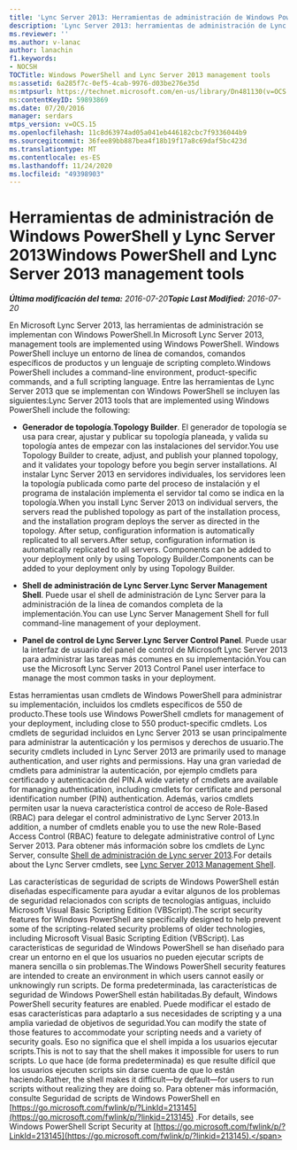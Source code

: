 ```yaml
---
title: 'Lync Server 2013: Herramientas de administración de Windows PowerShell y Lync Server'
description: 'Lync Server 2013: herramientas de administración de Lync Server y Windows PowerShell.'
ms.reviewer: ''
ms.author: v-lanac
author: lanachin
f1.keywords:
- NOCSH
TOCTitle: Windows PowerShell and Lync Server 2013 management tools
ms:assetid: 6a285f7c-0ef5-4cab-9976-d03be276e35d
ms:mtpsurl: https://technet.microsoft.com/en-us/library/Dn481130(v=OCS.15)
ms:contentKeyID: 59893869
ms.date: 07/20/2016
manager: serdars
mtps_version: v=OCS.15
ms.openlocfilehash: 11c8d63974ad05a041eb446182cbc7f9336044b9
ms.sourcegitcommit: 36fee89bb887bea4f18b19f17a8c69daf5bc423d
ms.translationtype: MT
ms.contentlocale: es-ES
ms.lasthandoff: 11/24/2020
ms.locfileid: "49398903"
---
```

# <a name="windows-powershell-and-lync-server-2013-management-tools"></a><span data-ttu-id="4b8ca-103">Herramientas de administración de Windows PowerShell y Lync Server 2013</span><span class="sxs-lookup"><span data-stu-id="4b8ca-103">Windows PowerShell and Lync Server 2013 management tools</span></span>

<div data-xmlns="http://www.w3.org/1999/xhtml">

<div class="topic" data-xmlns="http://www.w3.org/1999/xhtml" data-msxsl="urn:schemas-microsoft-com:xslt" data-cs="https://msdn.microsoft.com/">

<div data-asp="https://msdn2.microsoft.com/asp">



</div>

<div id="mainSection">

<div id="mainBody"><span data-ttu-id="4b8ca-104">

<span> </span></span><span class="sxs-lookup"><span data-stu-id="4b8ca-104">

<span> </span></span></span>

<span data-ttu-id="4b8ca-105">_**Última modificación del tema:** 2016-07-20_</span><span class="sxs-lookup"><span data-stu-id="4b8ca-105">_**Topic Last Modified:** 2016-07-20_</span></span>

<span data-ttu-id="4b8ca-106">En Microsoft Lync Server 2013, las herramientas de administración se implementan con Windows PowerShell.</span><span class="sxs-lookup"><span data-stu-id="4b8ca-106">In Microsoft Lync Server 2013, management tools are implemented using Windows PowerShell.</span></span> <span data-ttu-id="4b8ca-107">Windows PowerShell incluye un entorno de línea de comandos, comandos específicos de productos y un lenguaje de scripting completo.</span><span class="sxs-lookup"><span data-stu-id="4b8ca-107">Windows PowerShell includes a command-line environment, product-specific commands, and a full scripting language.</span></span> <span data-ttu-id="4b8ca-108">Entre las herramientas de Lync Server 2013 que se implementan con Windows PowerShell se incluyen las siguientes:</span><span class="sxs-lookup"><span data-stu-id="4b8ca-108">Lync Server 2013 tools that are implemented using Windows PowerShell include the following:</span></span>

  - <span data-ttu-id="4b8ca-109">**Generador de topología**.</span><span class="sxs-lookup"><span data-stu-id="4b8ca-109">**Topology Builder**.</span></span> <span data-ttu-id="4b8ca-110">El generador de topología se usa para crear, ajustar y publicar su topología planeada, y valida su topología antes de empezar con las instalaciones del servidor.</span><span class="sxs-lookup"><span data-stu-id="4b8ca-110">You use Topology Builder to create, adjust, and publish your planned topology, and it validates your topology before you begin server installations.</span></span> <span data-ttu-id="4b8ca-111">Al instalar Lync Server 2013 en servidores individuales, los servidores leen la topología publicada como parte del proceso de instalación y el programa de instalación implementa el servidor tal como se indica en la topología.</span><span class="sxs-lookup"><span data-stu-id="4b8ca-111">When you install Lync Server 2013 on individual servers, the servers read the published topology as part of the installation process, and the installation program deploys the server as directed in the topology.</span></span> <span data-ttu-id="4b8ca-112">After setup, configuration information is automatically replicated to all servers.</span><span class="sxs-lookup"><span data-stu-id="4b8ca-112">After setup, configuration information is automatically replicated to all servers.</span></span> <span data-ttu-id="4b8ca-113">Components can be added to your deployment only by using Topology Builder.</span><span class="sxs-lookup"><span data-stu-id="4b8ca-113">Components can be added to your deployment only by using Topology Builder.</span></span>

  - <span data-ttu-id="4b8ca-114">**Shell de administración de Lync Server**.</span><span class="sxs-lookup"><span data-stu-id="4b8ca-114">**Lync Server Management Shell**.</span></span> <span data-ttu-id="4b8ca-115">Puede usar el shell de administración de Lync Server para la administración de la línea de comandos completa de la implementación.</span><span class="sxs-lookup"><span data-stu-id="4b8ca-115">You can use Lync Server Management Shell for full command-line management of your deployment.</span></span>

  - <span data-ttu-id="4b8ca-116">**Panel de control de Lync Server**.</span><span class="sxs-lookup"><span data-stu-id="4b8ca-116">**Lync Server Control Panel**.</span></span> <span data-ttu-id="4b8ca-117">Puede usar la interfaz de usuario del panel de control de Microsoft Lync Server 2013 para administrar las tareas más comunes en su implementación.</span><span class="sxs-lookup"><span data-stu-id="4b8ca-117">You can use the Microsoft Lync Server 2013 Control Panel user interface to manage the most common tasks in your deployment.</span></span>

<span data-ttu-id="4b8ca-118">Estas herramientas usan cmdlets de Windows PowerShell para administrar su implementación, incluidos los cmdlets específicos de 550 de producto.</span><span class="sxs-lookup"><span data-stu-id="4b8ca-118">These tools use Windows PowerShell cmdlets for management of your deployment, including close to 550 product-specific cmdlets.</span></span> <span data-ttu-id="4b8ca-119">Los cmdlets de seguridad incluidos en Lync Server 2013 se usan principalmente para administrar la autenticación y los permisos y derechos de usuario.</span><span class="sxs-lookup"><span data-stu-id="4b8ca-119">The security cmdlets included in Lync Server 2013 are primarily used to manage authentication, and user rights and permissions.</span></span> <span data-ttu-id="4b8ca-120">Hay una gran variedad de cmdlets para administrar la autenticación, por ejemplo cmdlets para certificado y autenticación del PIN.</span><span class="sxs-lookup"><span data-stu-id="4b8ca-120">A wide variety of cmdlets are available for managing authentication, including cmdlets for certificate and personal identification number (PIN) authentication.</span></span> <span data-ttu-id="4b8ca-121">Además, varios cmdlets permiten usar la nueva característica control de acceso de Role-Based (RBAC) para delegar el control administrativo de Lync Server 2013.</span><span class="sxs-lookup"><span data-stu-id="4b8ca-121">In addition, a number of cmdlets enable you to use the new Role-Based Access Control (RBAC) feature to delegate administrative control of Lync Server 2013.</span></span> <span data-ttu-id="4b8ca-122">Para obtener más información sobre los cmdlets de Lync Server, consulte [Shell de administración de Lync server 2013](lync-server-2013-lync-server-management-shell.md).</span><span class="sxs-lookup"><span data-stu-id="4b8ca-122">For details about the Lync Server cmdlets, see [Lync Server 2013 Management Shell](lync-server-2013-lync-server-management-shell.md).</span></span>

<span data-ttu-id="4b8ca-123">Las características de seguridad de scripts de Windows PowerShell están diseñadas específicamente para ayudar a evitar algunos de los problemas de seguridad relacionados con scripts de tecnologías antiguas, incluido Microsoft Visual Basic Scripting Edition (VBScript).</span><span class="sxs-lookup"><span data-stu-id="4b8ca-123">The script security features for Windows PowerShell are specifically designed to help prevent some of the scripting-related security problems of older technologies, including Microsoft Visual Basic Scripting Edition (VBScript).</span></span> <span data-ttu-id="4b8ca-124">Las características de seguridad de Windows PowerShell se han diseñado para crear un entorno en el que los usuarios no pueden ejecutar scripts de manera sencilla o sin problemas.</span><span class="sxs-lookup"><span data-stu-id="4b8ca-124">The Windows PowerShell security features are intended to create an environment in which users cannot easily or unknowingly run scripts.</span></span> <span data-ttu-id="4b8ca-125">De forma predeterminada, las características de seguridad de Windows PowerShell están habilitadas.</span><span class="sxs-lookup"><span data-stu-id="4b8ca-125">By default, Windows PowerShell security features are enabled.</span></span> <span data-ttu-id="4b8ca-126">Puede modificar el estado de esas características para adaptarlo a sus necesidades de scripting y a una amplia variedad de objetivos de seguridad.</span><span class="sxs-lookup"><span data-stu-id="4b8ca-126">You can modify the state of those features to accommodate your scripting needs and a variety of security goals.</span></span> <span data-ttu-id="4b8ca-127">Eso no significa que el shell impida a los usuarios ejecutar scripts.</span><span class="sxs-lookup"><span data-stu-id="4b8ca-127">This is not to say that the shell makes it impossible for users to run scripts.</span></span> <span data-ttu-id="4b8ca-128">Lo que hace (de forma predeterminada) es que resulte difícil que los usuarios ejecuten scripts sin darse cuenta de que lo están haciendo.</span><span class="sxs-lookup"><span data-stu-id="4b8ca-128">Rather, the shell makes it difficult—by default—for users to run scripts without realizing they are doing so.</span></span> <span data-ttu-id="4b8ca-129">Para obtener más información, consulte Seguridad de scripts de Windows PowerShell en [https://go.microsoft.com/fwlink/p/?LinkId=213145](https://go.microsoft.com/fwlink/p/?linkid=213145) .</span><span class="sxs-lookup"><span data-stu-id="4b8ca-129">For details, see Windows PowerShell Script Security at [https://go.microsoft.com/fwlink/p/?LinkId=213145](https://go.microsoft.com/fwlink/p/?linkid=213145).</span></span>

<span data-ttu-id="4b8ca-130"></div>

<span> </span>

</div>

</div>

</span><span class="sxs-lookup"><span data-stu-id="4b8ca-130"></div>

<span> </span>

</div>

</div>

</span></span></div>

